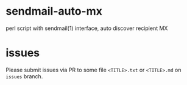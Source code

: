 # sendmail-auto-mx
perl script with sendmail(1) interface, auto discover recipient MX

# issues
Please submit issues via PR to some file `<TITLE>.txt` or `<TITLE>.md` on `issues` branch.
